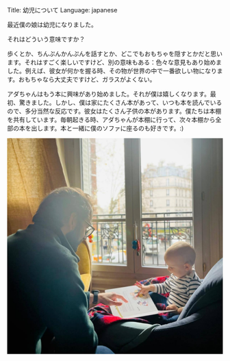 Title: 幼児について
Language: japanese

最近僕の娘は幼児になりました。

それはどういう意味ですか？

歩くとか、ちんぷんかんぷんを話すとか、どこでもおもちゃを隠すとかだと思います。それはすごく楽しいですけど、別の意味もある：色々な意見もあり始めました。例えば、彼女が何かを握る時、その物が世界の中で一番欲しい物になります。おもちゃなら大丈夫ですけど、ガラスがよくない。

アダちゃんはもう本に興味があり始めました。それが僕は嬉しくなります。最初、驚きました。しかし、僕は家にたくさん本があって、いつも本を読んでいるので、多分当然な反応です。彼女はたくさん子供の本があります。僕たちは本棚を共有しています。毎朝起きる時、アダちゃんが本棚に行って、次々本棚から全部の本を出します。本と一緒に僕のソファに座るのも好きです。:)

![Ada-chan looking at a book](./images/ada-book.jpg)
